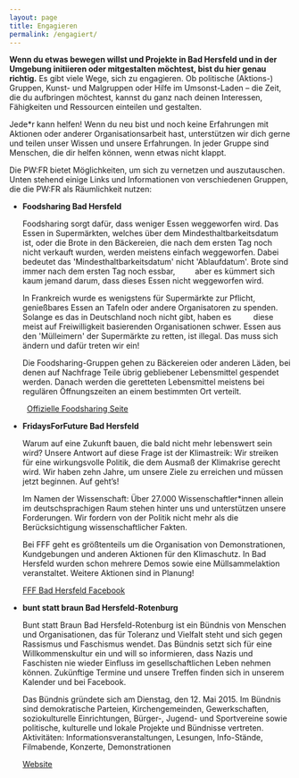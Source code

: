 ```yaml
---
layout: page
title: Engagieren
permalink: /engagiert/
---
```

**Wenn du etwas bewegen willst und Projekte in Bad Hersfeld und in der 
Umgebung initiieren oder mitgestalten möchtest, bist du hier genau richtig.** Es gibt 
viele Wege, sich zu engagieren. Ob politische (Aktions-) Gruppen, Kunst- und Malgruppen oder Hilfe im Umsonst-Laden – die Zeit, die du aufbringen möchtest, kannst du ganz nach deinen Interessen, Fähigkeiten und Ressourcen einteilen und gestalten.

Jede\*r kann helfen! Wenn du neu bist und noch keine Erfahrungen mit 
Aktionen oder anderer Organisationsarbeit hast, unterstützen wir dich gerne und teilen unser Wissen und unsere Erfahrungen. In jeder Gruppe sind Menschen, die dir helfen können, 
wenn etwas nicht klappt.

Die PW:FR bietet Möglichkeiten, um sich zu vernetzen und auszutauschen. Unten stehend einige Links und Informationen von verschiedenen Gruppen, die die PW:FR als Räumlichkeit nutzen:

- **Foodsharing Bad Hersfeld**

	Foodsharing sorgt dafür, dass weniger Essen weggeworfen wird. Das Essen in Supermärkten, welches über dem Mindesthaltbarkeitsdatum ist, oder die Brote in den Bäckereien, die nach dem ersten Tag noch nicht verkauft wurden, werden meistens einfach weggeworfen. Dabei bedeutet das 'Mindesthaltbarkeitsdatum' nicht 'Ablaufdatum'. Brote sind immer nach dem ersten Tag noch essbar,         aber es kümmert sich kaum jemand darum, dass dieses Essen nicht weggeworfen wird.

	In Frankreich wurde es wenigstens für Supermärkte zur Pflicht, genießbares Essen an Tafeln oder andere Organisatoren zu spenden. Solange es das in Deutschland noch nicht gibt, haben es          diese meist auf Freiwilligkeit basierenden Organisationen schwer. Essen aus den 'Mülleimern' der Supermärkte zu retten, ist illegal. Das muss sich ändern und dafür treten wir ein!

	Die Foodsharing-Gruppen gehen zu Bäckereien oder anderen Läden, bei denen auf Nachfrage Teile übrig gebliebener Lebensmittel gespendet werden. Danach werden die geretteten Lebensmittel meistens bei regulären Öffnungszeiten an einem bestimmten Ort verteilt.

        [Offizielle Foodsharing Seite](https://foodsharing.de/)

- **FridaysForFuture Bad Hersfeld**

	Warum auf eine Zukunft bauen, die bald nicht mehr lebenswert 
	sein wird? Unsere Antwort auf diese Frage ist der Klimastreik: Wir 
	streiken für eine wirkungsvolle Politik, die dem Ausmaß der
	Klimakrise gerecht wird. Wir haben zehn Jahre, um unsere Ziele 
	zu erreichen und müssen jetzt beginnen. Auf geht’s!

	Im Namen der Wissenschaft: Über 27.000 Wissenschaftler\*innen 
	allein im deutschsprachigen Raum stehen hinter uns und unterstützen 
	unsere Forderungen. Wir fordern von der Politik nicht mehr als
	die Berücksichtigung wissenschaftlicher Fakten.

	Bei FFF geht es größtenteils um die Organisation von 
	Demonstrationen, Kundgebungen und anderen Aktionen für den Klimaschutz. 
	In Bad Hersfeld wurden schon mehrere Demos sowie eine Müllsammelaktion veranstaltet.
	Weitere Aktionen sind in Planung!

	[FFF Bad Hersfeld Facebook](https://www.facebook.com/Fridays-for-future-Bad-Hersfeld-497545327737312/) 

- **bunt statt braun Bad Hersfeld-Rotenburg**

	Bunt statt Braun Bad Hersfeld-Rotenburg ist ein Bündnis von Menschen und Organisationen, das für Toleranz und Vielfalt steht und sich gegen Rassismus und Faschismus wendet. Das Bündnis setzt sich für eine Willkommenskultur ein und will so informieren, dass Nazis und Faschisten nie wieder Einfluss im gesellschaftlichen Leben nehmen können. Zukünftige Termine und unsere Treffen finden sich in unserem Kalender und bei Facebook.

	Das Bündnis gründete sich am Dienstag, den 12. Mai 2015. Im Bündnis sind demokratische Parteien, Kirchengemeinden, Gewerkschaften, soziokulturelle Einrichtungen, Bürger-, Jugend- und Sportvereine sowie politische, kulturelle und lokale Projekte und Bündnisse vertreten.
	Aktivitäten: Informationsveranstaltungen, Lesungen, Info-Stände, Filmabende, Konzerte, Demonstrationen
	
	[Website](http://buntstattbraun-hef-rof.de/)
